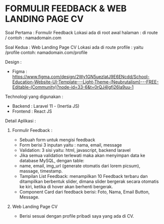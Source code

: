 # FORMULIR FEEDBACK & WEB LANDING PAGE CV

Soal Pertama : Formulir Feedback
Lokasi ada di root awal halaman : di route /
contoh : namadomain.com

Soal Kedua : Web Landing Page CV
Lokasi ada di route profile : yaitu /profile
contoh: namadomain.com/profile

Design :
- Figma : https://www.figma.com/design/2Wy1GN5uezlatJ9E6ENcdd/School-Education-Website-UI-Template---Light-Theme-(Neubrutalism)---FREE-Editable-(Community)?node-id=33-6&t=0rQJ4Igfj26la9uu-1

Technologi yang digunakan :
- Backend : Laravel 11 - (Inertia JS)
- Frontend : React JS

Detail Aplikasi : 
1. Formulir Feedback :
   - Sebuah form untuk mengisi feedback
   - Form berisi 3 inputan yaitu : nama, email, message
   - Validation: 3 sisi yaitu: html, javascript, backend laravel
   - Jika semua validation terlewati maka akan menyimpan data ke database MySQL, dengan table:
   - name, email, img_url (generate otomatis dari lorem picsum), massage, timestamp.
   - Tampilan List Feedback: menampilkan 10 Feedback terbaru dan ditampilkan berbentuk slider, dimana slider bergerak secara otomatis ke kiri, ketika di hover akan berhenti bergerak.
   - Component Card dari feedback berisi: Foto, Nama, Email Button, Message.
     
2. Web Landing Page CV
   - Berisi sesuai dengan profile pribadi saya yang ada di CV.
